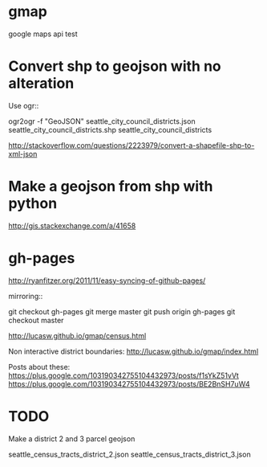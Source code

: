 gmap
====

google maps api test


Convert shp to geojson with no alteration
=========================================

Use ogr::

  ogr2ogr -f "GeoJSON" seattle_city_council_districts.json seattle_city_council_districts.shp seattle_city_council_districts

http://stackoverflow.com/questions/2223979/convert-a-shapefile-shp-to-xml-json

Make a geojson from shp with python
===================================

http://gis.stackexchange.com/a/41658


gh-pages
========

http://ryanfitzer.org/2011/11/easy-syncing-of-github-pages/

mirroring::

  git checkout gh-pages
  git merge master
  git push origin gh-pages
  git checkout master


http://lucasw.github.io/gmap/census.html

Non interactive district boundaries:
http://lucasw.github.io/gmap/index.html

Posts about these:
https://plus.google.com/103190342755104432973/posts/f1sYkZ51vVt
https://plus.google.com/103190342755104432973/posts/BE2BnSH7uW4

TODO
====

Make a district 2 and 3 parcel geojson

seattle_census_tracts_district_2.json
seattle_census_tracts_district_3.json
